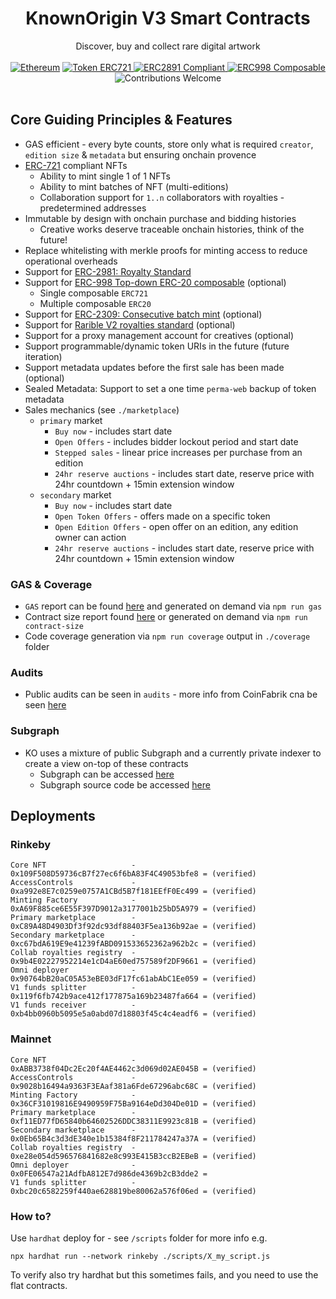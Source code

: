 
<h1 align="center">KnownOrigin V3 Smart Contracts</h1>
<div align="center">
  Discover, buy and collect rare digital artwork
</div>

<br />

<div align="center">
  <a href="https://www.ethereum.org/" target="_blank"><img src="https://img.shields.io/badge/platform-Ethereum-brightgreen.svg?style=flat-square" alt="Ethereum" /></a>
  <a href="http://erc721.org/" target="_blank"><img src="https://img.shields.io/badge/token-ERC721-ff69b4.svg?style=flat-square" alt="Token ERC721" /> </a>
  <a href="https://eips.ethereum.org/EIPS/eip-2981" target="_blank"><img src="https://img.shields.io/badge/token-ERC2891-ff69b4.svg?style=flat-square" alt="ERC2891 Compliant" /> </a>
  <a href="https://eips.ethereum.org/EIPS/eip-998" target="_blank"><img src="https://img.shields.io/badge/token-ERC998-ff69b4.svg?style=flat-square" alt="ERC998 Composable" /> </a>
  <img src="https://img.shields.io/badge/contributions-welcome-orange.svg?style=flat-square" alt="Contributions Welcome" />
</div>

<br />

## Core Guiding Principles & Features


* GAS efficient - every byte counts, store only what is required `creator`, `edition size` & `metadata` but ensuring onchain provence
* [ERC-721](https://eips.ethereum.org/EIPS/eip-721) compliant NFTs
    * Ability to mint single 1 of 1 NFTs
    * Ability to mint batches of NFT (multi-editions)
    * Collaboration support for `1..n` collaborators with royalties - predetermined addresses
* Immutable by design with onchain purchase and bidding histories
    * Creative works deserve traceable onchain histories, think of the future!
* Replace whitelisting with merkle proofs for minting access to reduce operational overheads
* Support for [ERC-2981: Royalty Standard](https://eips.ethereum.org/EIPS/eip-2981)
* Support for [ERC-998 Top-down ERC-20 composable](https://eips.ethereum.org/EIPS/eip-998) (optional)
  * Single composable `ERC721`
  * Multiple composable `ERC20`
* Support for [ERC-2309: Consecutive batch mint](https://eips.ethereum.org/EIPS/eip-2309) (optional)
* Support for [Rarible V2 royalties standard](https://docs.rarible.com/asset/royalties-schema) (optional)
* Support for a proxy management account for creatives (optional)
* Support programmable/dynamic token URIs in the future (future iteration)
* Support metadata updates before the first sale has been made (optional)
* Sealed Metadata: Support to set a one time `perma-web` backup of token metadata
* Sales mechanics (see `./marketplace`)
  * `primary` market
      * `Buy now` - includes start date
      * `Open Offers` - includes bidder lockout period and start date 
      * `Stepped sales` - linear price increases per purchase from an edition
      * `24hr reserve auctions` - includes start date, reserve price with 24hr countdown + 15min extension window
  * `secondary` market
      * `Buy now` - includes start date
      * `Open Token Offers` - offers made on a specific token 
      * `Open Edition Offers` - open offer on an edition, any edition owner can action 
      * `24hr reserve auctions` - includes start date, reserve price with 24hr countdown + 15min extension window

### GAS & Coverage

* `GAS` report can be found [here](./gas-report-output.md) and generated on demand via `npm run gas`
* Contract size report found [here](./contract-size.md) or generated on demand via `npm run contract-size`
* Code coverage generation via `npm run coverage` output in `./coverage` folder

### Audits

* Public audits can be seen in `audits` - more info from CoinFabrik cna be seen [here](https://blog.coinfabrik.com/known-origin-digital-asset-audit/) 

### Subgraph

* KO uses a mixture of public Subgraph and a currently private indexer to create a view on-top of these contracts 
  * Subgraph can be accessed [here](https://thegraph.com/legacy-explorer/subgraph/knownorigin/known-origin)
  * Subgraph source code be accessed [here](https://github.com/knownorigin/known-origin-subgraph)

## Deployments

### Rinkeby

```
Core NFT                   - 0x109F508D59736cB7f27ec6f6bA83F4C49053bfe8 = (verified)
AccessControls             - 0xa992e8E7c0259e0757A1CBd5B7f181EEfF0Ec499 = (verified)
Minting Factory            - 0xA69F885ce6E55F397D9012a3177001b25bD5A979 = (verified)
Primary marketplace        - 0xC89A48D4903Df3f92dc93df88403F5ea136b92ae = (verified)
Secondary marketplace      - 0xc67bdA619E9e41239fABD091533652362a962b2c = (verified)
Collab royalties registry  - 0x9b4E02227952214e1cD4aE60ed757589f2DF9661 = (verified)
Omni deployer              - 0x90764bB20aC05A53eBE03dF17fc61abAbC1Ee059 = (verified)
V1 funds splitter          - 0x119f6fb742b9ace412f177875a169b23487fa664 = (verified) 
V1 funds receiver          - 0xb4bb0960b5095e5a0abd07d18803f45c4c4eadf6 = (verified) 
```

### Mainnet

```
Core NFT                   - 0xABB3738f04Dc2Ec20f4AE4462c3d069d02AE045B = (verified)  
AccessControls             - 0x9028b16494a9363F3EAaf381a6Fde67296abc68C = (verified) 
Minting Factory            - 0x36CF31019816E9490959F75Ba9164eDd304De01D = (verified) 
Primary marketplace        - 0xf11ED77fD65840b64602526DDC38311E9923c81B = (verified) 
Secondary marketplace      - 0x0Eb65B4c3d3dE340e1b15384f8F211784247a37A = (verified) 
Collab royalties registry  - 0xe28e054d596576841682e8c993E415B3ccB2EBeB = (verified)  
Omni deployer              - 0x0FE06547a21AdfbA812E7d986de4369b2cB3dde2 = 
V1 funds splitter          - 0xbc20c6582259f440ae628819be80062a576f06ed = (verified) 
```

### How to?

Use `hardhat` deploy for - see `/scripts` folder for more info e.g.

`npx hardhat run --network rinkeby ./scripts/X_my_script.js`

To verify also try hardhat but this sometimes fails, and you need to use the flat contracts.

